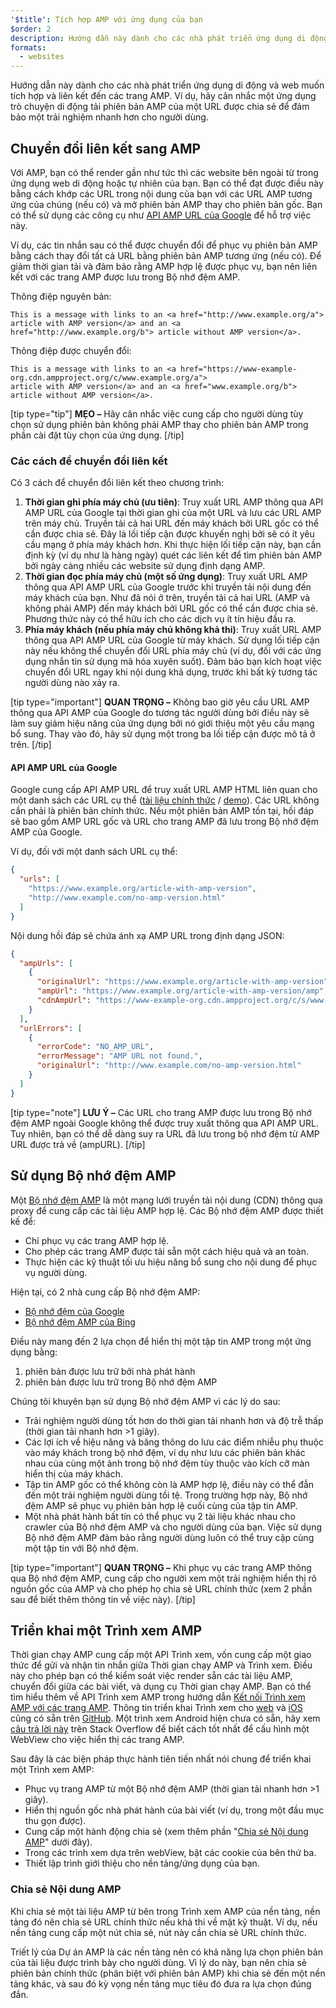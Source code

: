 ```yaml
---
'$title': Tích hợp AMP với ứng dụng của bạn
$order: 2
description: Hướng dẫn này dành cho các nhà phát triển ứng dụng di động và web muốn tích hợp và liên kết đến các trang AMP. Ví dụ, hãy cân nhắc một ứng dụng trò chuyện di động...
formats:
  - websites
---
```


Hướng dẫn này dành cho các nhà phát triển ứng dụng di động và web muốn tích hợp và liên kết đến các trang AMP. Ví dụ, hãy cân nhắc một ứng dụng trò chuyện di động tải phiên bản AMP của một URL được chia sẻ để đảm bảo một trải nghiệm nhanh hơn cho người dùng.

## Chuyển đổi liên kết sang AMP

Với AMP, bạn có thể render gần như tức thì các website bên ngoài từ trong ứng dụng web di động hoặc tự nhiên của bạn. Bạn có thể đạt được điều này bằng cách khớp các URL trong nội dung của bạn với các URL AMP tương ứng của chúng (nếu có) và mở phiên bản AMP thay cho phiên bản gốc. Bạn có thể sử dụng các công cụ như [API AMP URL của Google](https://developers.google.com/amp/cache/use-amp-url) để hỗ trợ việc này.

Ví dụ, các tin nhắn sau có thể được chuyển đổi để phục vụ phiên bản AMP bằng cách thay đổi tất cả URL bằng phiên bản AMP tương ứng (nếu có). Để giảm thời gian tải và đảm bảo rằng AMP hợp lệ được phục vụ, bạn nên liên kết với các trang AMP được lưu trong Bộ nhớ đệm AMP.

Thông điệp nguyên bản:

```text
This is a message with links to an <a href="http://www.example.org/a">
article with AMP version</a> and an <a href="http://www.example.org/b"> article without AMP version</a>.
```

Thông điệp được chuyển đổi:

```text
This is a message with links to an <a href="https://www-example-org.cdn.ampproject.org/c/www.example.org/a">
article with AMP version</a> and an <a href="www.example.org/b"> article without AMP version</a>.
```

[tip type="tip"] **MẸO –** Hãy cân nhắc việc cung cấp cho người dùng tùy chọn sử dụng phiên bản không phải AMP thay cho phiên bản AMP trong phần cài đặt tùy chọn của ứng dụng. [/tip]

### Các cách để chuyển đổi liên kết

Có 3 cách để chuyển đổi liên kết theo chương trình:

1. **Thời gian ghi phía máy chủ (ưu tiên)**: Truy xuất URL AMP thông qua API AMP URL của Google tại thời gian ghi của một URL và lưu các URL AMP trên máy chủ. Truyền tải cả hai URL đến máy khách bởi URL gốc có thể cần được chia sẻ. Đây là lối tiếp cận được khuyến nghị bởi sẽ có ít yêu cầu mạng ở phía máy khách hơn. Khi thực hiện lối tiếp cận này, bạn cần định kỳ (ví dụ như là hàng ngày) quét các liên kết để tìm phiên bản AMP bởi ngày càng nhiều các website sử dụng định dạng AMP.
2. **Thời gian đọc phía máy chủ (một số ứng dụng)**: Truy xuất URL AMP thông qua API AMP URL của Google trước khi truyền tải nội dung đến máy khách của bạn. Như đã nói ở trên, truyền tải cả hai URL (AMP và không phải AMP) đến máy khách bởi URL gốc có thể cần được chia sẻ. Phương thức này có thể hữu ích cho các dịch vụ ít tín hiệu đầu ra.
3. **Phía máy khách (nếu phía máy chủ không khả thi)**: Truy xuất URL AMP thông qua API AMP URL của Google từ máy khách. Sử dụng lối tiếp cận này nếu không thể chuyển đổi URL phía máy chủ (ví dụ, đối với các ứng dụng nhắn tin sử dụng mã hóa xuyên suốt). Đảm bảo bạn kích hoạt việc chuyển đổi URL ngay khi nội dung khả dụng, trước khi bất kỳ tương tác người dùng nào xảy ra.

[tip type="important"] **QUAN TRỌNG –** Không bao giờ yêu cầu URL AMP thông qua API AMP của Google do tương tác người dùng bởi điều này sẽ làm suy giảm hiệu năng của ứng dụng bởi nó giới thiệu một yêu cầu mạng bổ sung. Thay vào đó, hãy sử dụng một trong ba lối tiếp cận được mô tả ở trên. [/tip]

#### API AMP URL của Google

Google cung cấp API AMP URL để truy xuất URL AMP HTML liên quan cho một danh sách các URL cụ thể ([tài liệu chính thức](https://developers.google.com/amp/cache/use-amp-url) / [demo](../../../documentation/examples/documentation/Using_the_AMP_URL_API.html)). Các URL không cần phải là phiên bản chính thức. Nếu một phiên bản AMP tồn tại, hồi đáp sẽ bao gồm AMP URL gốc và URL cho trang AMP đã lưu trong Bộ nhớ đệm AMP của Google.

Ví dụ, đối với một danh sách URL cụ thể:

```json
{
  "urls": [
    "https://www.example.org/article-with-amp-version",
    "http://www.example.com/no-amp-version.html"
  ]
}
```

Nội dung hồi đáp sẽ chứa ánh xạ AMP URL trong định dạng JSON:

```json
{
  "ampUrls": [
    {
      "originalUrl": "https://www.example.org/article-with-amp-version",
      "ampUrl": "https://www.example.org/article-with-amp-version/amp",
      "cdnAmpUrl": "https://www-example-org.cdn.ampproject.org/c/s/www.example.org/article-with-amp-version"
    }
  ],
  "urlErrors": [
    {
      "errorCode": "NO_AMP_URL",
      "errorMessage": "AMP URL not found.",
      "originalUrl": "http://www.example.com/no-amp-version.html"
    }
  ]
}
```

[tip type="note"] **LƯU Ý –** Các URL cho trang AMP được lưu trong Bộ nhớ đệm AMP ngoài Google không thể được truy xuất thông qua API AMP URL. Tuy nhiên, bạn có thể dễ dàng suy ra URL đã lưu trong bộ nhớ đệm từ AMP URL được trả về (ampURL). [/tip]

## Sử dụng Bộ nhớ đệm AMP

Một [Bộ nhớ đệm AMP](../../../documentation/guides-and-tutorials/learn/amp-caches-and-cors/how_amp_pages_are_cached.md) là một mạng lưới truyền tải nội dung (CDN) thông qua proxy để cung cấp các tài liệu AMP hợp lệ. Các Bộ nhớ đệm AMP được thiết kế để:

- Chỉ phục vụ các trang AMP hợp lệ.
- Cho phép các trang AMP được tải sẵn một cách hiệu quả và an toàn.
- Thực hiện các kỹ thuật tối ưu hiệu năng bổ sung cho nội dung để phục vụ người dùng.

Hiện tại, có 2 nhà cung cấp Bộ nhớ đệm AMP:

- [Bộ nhớ đệm của Google](https://developers.google.com/amp/cache/)
- [Bộ nhớ đệm AMP của Bing](https://www.bing.com/webmaster/help/bing-amp-cache-bc1c884c)

Điều này mang đến 2 lựa chọn để hiển thị một tập tin AMP trong một ứng dụng bằng:

1. phiên bản được lưu trữ bởi nhà phát hành
2. phiên bản được lưu trữ trong Bộ nhớ đệm AMP

Chúng tôi khuyên bạn sử dụng Bộ nhớ đệm AMP vì các lý do sau:

- Trải nghiệm người dùng tốt hơn do thời gian tải nhanh hơn và độ trễ thấp (thời gian tải nhanh hơn >1 giây).
- Các lợi ích về hiệu năng và băng thông do lưu các điểm nhiễu phụ thuộc vào máy khách trong bộ nhớ đệm, ví dụ như lưu các phiên bản khác nhau của cùng một ảnh trong bộ nhớ đệm tùy thuộc vào kích cỡ màn hiển thị của máy khách.
- Tập tin AMP gốc có thể không còn là AMP hợp lệ, điều này có thể đẫn đến một trải nghiệm người dùng tồi tệ. Trong trường hợp này, Bộ nhớ đệm AMP sẽ phục vụ phiên bản hợp lệ cuối cùng của tập tin AMP.
- Một nhà phát hành bất tín có thể phục vụ 2 tài liệu khác nhau cho crawler của Bộ nhớ đệm AMP và cho người dùng của bạn. Việc sử dụng Bộ nhớ đệm AMP đảm bảo rằng người dùng luôn có thể truy cập cùng một tập tin với Bộ nhớ đệm.

[tip type="important"] **QUAN TRỌNG –** Khi phục vụ các trang AMP thông qua Bộ nhớ đệm AMP, cung cấp cho người xem một trải nghiệm hiển thị rõ nguồn gốc của AMP và cho phép họ chia sẻ URL chính thức (xem 2 phần sau để biết thêm thông tin về việc này). [/tip]

## Triển khai một Trình xem AMP

Thời gian chạy AMP cung cấp một API Trình xem, vốn cung cấp một giao thức để gửi và nhận tin nhắn giữa Thời gian chạy AMP và Trình xem. Điều này cho phép bạn có thể kiểm soát việc render sẵn các tài liệu AMP, chuyển đổi giữa các bài viết, và dụng cụ Thời gian chạy AMP. Bạn có thể tìm hiểu thêm về API Trình xem AMP trong hướng dẫn [Kết nối Trình xem AMP với các trang AMP](https://github.com/ampproject/amphtml/blob/main/extensions/amp-viewer-integration/integrating-viewer-with-amp-doc-guide.md). Thông tin triển khai Trình xem cho [web](https://github.com/ampproject/amp-viewer/blob/master/mobile-web/README.md) và [iOS](https://github.com/ampproject/amp-viewer/tree/master/ios) cũng có sẵn trên [GitHub](https://github.com/ampproject/amp-viewer). Một trình xem Android hiện chưa có sẵn, hãy xem [câu trả lời này](https://stackoverflow.com/questions/44856759/does-we-need-to-change-anything-in-usual-webpage-loader-for-loading-an-amp-acce/44869038#44869038) trên Stack Overflow để biết cách tốt nhất để cấu hình một WebView cho việc hiển thị các trang AMP.

Sau đây là các biện pháp thực hành tiên tiến nhất nói chung để triển khai một Trình xem AMP:

- Phục vụ trang AMP từ một Bộ nhớ đệm AMP (thời gian tải nhanh hơn >1 giây).
- Hiển thị nguồn gốc nhà phát hành của bài viết (ví dụ, trong một đầu mục thu gọn được).
- Cung cấp một hành động chia sẻ (xem thêm phần "[Chia sẻ Nội dung AMP](#sharing-amp-content)" dưới đây).
- Trong các trình xem dựa trên webView, bật các cookie của bên thứ ba.
- Thiết lập trình giới thiệu cho nền tảng/ứng dụng của bạn.

### Chia sẻ Nội dung AMP <a name="sharing-amp-content"></a>

Khi chia sẻ một tài liệu AMP từ bên trong Trình xem AMP của nền tảng, nền tảng đó nên chia sẻ URL chính thức nếu khả thi về mặt kỹ thuật. Ví dụ, nếu nền tảng cung cấp một nút chia sẻ, nút này cần chia sẻ URL chính thức.

Triết lý của Dự án AMP là các nền tảng nên có khả năng lựa chọn phiên bản của tài liệu được trình bày cho người dùng. Vì lý do này, bạn nên chia sẻ phiên bản chính thức (phân biệt với phiên bản AMP) khi chia sẻ đến một nền tảng khác, và sau đó kỳ vọng nền tảng mục tiêu đó đưa ra lựa chọn đúng đắn.
